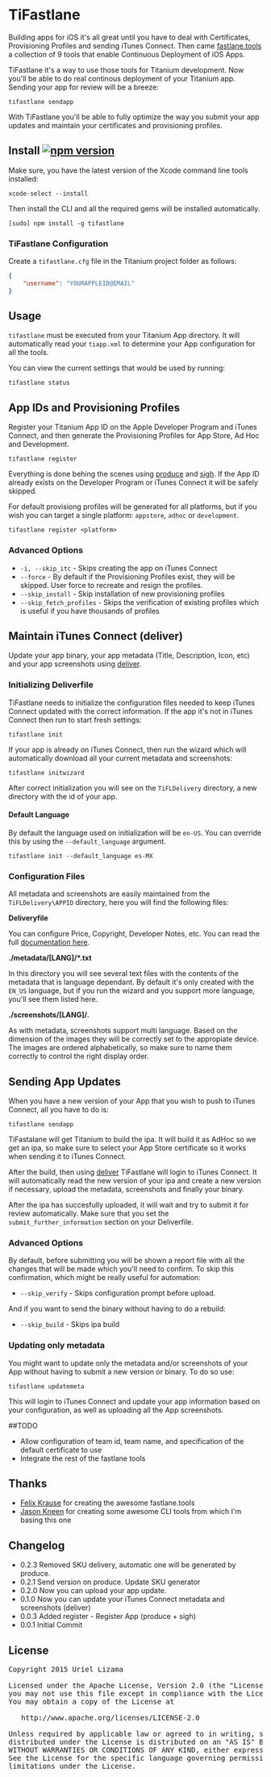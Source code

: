 # TiFastlane

Building apps for iOS it's all great until you have to deal with Certificates, Provisioning Profiles and sending iTunes Connect. Then came [fastlane.tools](https://fastlane.tools/) a collection of 9 tools that enable Continuous Deployment of iOS Apps.

TiFastlane it's a way to use those tools for Titanium development. Now you'll be able to do real continous deployment of your Titanium app. Sending your app for review will be a breeze:

	tifastlane sendapp

With TiFastlane you'll be able to fully optimize the way you submit your app updates and maintain your certificates and provisioning profiles.


## Install [![npm version](https://badge.fury.io/js/tifastlane.svg)](http://badge.fury.io/js/tifastlane)

Make sure, you have the latest version of the Xcode command line tools installed:

	xcode-select --install

Then install the CLI and all the required gems will be installed automatically.

	[sudo] npm install -g tifastlane

### TiFastlane Configuration

Create a `tifastlane.cfg` file in the Titanium project folder as follows:

```json
{
	"username": "YOURAPPLEID@EMAIL"
}
```

## Usage

`tifastlane` must be executed from your Titanium App directory. It will automatically read your `tiapp.xml` to determine your App configuration for all the tools.

You can view the current settings that would be used by running:

	tifastlane status

## App IDs and Provisioning Profiles

Register your Titanium App ID on the Apple Developer Program and iTunes Connect, and then generate the Provisioning Profiles for App Store, Ad Hoc and Development.

	tifastlane register
	
Everything is done behing the scenes using [produce](https://github.com/fastlane/produce) and [sigh](https://github.com/KrauseFx/sigh). If the App ID already exists on the Developer Program or iTunes Connect it will be safely skipped.

For default provisiong profiles will be generated for all platforms, but if you wish you can target a single platform: `appstore`, `adhoc` or `development`.

	tifastlane register <platform>
	
### Advanced Options

* `-i, --skip_itc` - Skips creating the app on iTunes Connect
* `--force` - By default if the Provisioning Profiles exist, they will be skipped. User force to recreate and resign the profiles.
* `--skip_install` - Skip installation of new provisioning profiles
* `--skip_fetch_profiles` - Skips the verification of existing profiles which is useful if you have thousands of profiles

## Maintain iTunes Connect (deliver)

Update your app binary, your app metadata (Title, Description, Icon, etc) and your app screenshots using [deliver](https://github.com/KrauseFx/deliver).

### Initializing Deliverfile

TiFastlane needs to initialize the configuration files needed to keep iTunes Connect updated with the correct information. If the app it's not in iTunes Connect then run to start fresh settings:

	tifastlane init
	
If your app is already on iTunes Connect, then run the wizard which will automatically download all your current metadata and screenshots:

	tifastlane initwizard

After correct initialization you will see on the `TiFLDelivery` directory, a new directory with the id of your app.

#### Default Language

By default the language used on initialization will be `en-US`. You can override this by using the `--default_language` argument.

	tifastlane init --default_language es-MX

### Configuration Files

All metadata and screenshots are easily maintained from the `TiFLDelivery\APPID` directory, here you will find the following files:

**Deliveryfile**

You can configure Price, Copyright, Developer Notes, etc. You can read the full [documentation here](https://github.com/KrauseFx/deliver/blob/master/Deliverfile.md).

**./metadata/[LANG]/*.txt**

In this directory you will see several text files with the contents of the metadata that is language dependant. By default it's only created with the `EN_US` language, but if you run the wizard and you support more language, you'll see them listed here.

**./screenshots/[LANG]/*.***

As with metadata, screenshots support multi language. Based on the dimension of the images they will be correctly set to the appropiate device. The images are ordered alphabetically, so make sure to name them correctly to control the right display order.

## Sending App Updates

When you have a new version of your App that you wish to push to iTunes Connect, all you have to do is:

	tifastlane sendapp
	
TiFastalane will get Titanium to build the ipa. It will build it as AdHoc so we get an ipa, so make sure to select your App Store certificate so it works when sending it to iTunes Connect.

After the build, then using [deliver](https://github.com/KrauseFx/deliver) TiFastlane will login to iTunes Connect. It will automatically read the new version of your ipa and create a new version if necessary, upload the metadata, screenshots and finally your binary.

After the ipa has succesfully uploaded, it will wait and try to submit it for review automatically. Make sure that you set the `submit_further_information` section on your Deliverfile.

### Advanced Options

By default, before submitting you will be shown a report file with all the changes that will be made which you'll need to confirm. To skip this confirmation, which might be really useful for automation:

* `--skip_verify` - Skips configuration prompt before upload.

And if you want to send the binary without having to do a rebuild:

* `--skip_build` - Skips ipa build

### Updating only metadata

You might want to update only the metadata and/or screenshots of your App without having to submit a new version or binary. To do so use:

	tifastlane updatemeta
	
This will login to iTunes Connect and update your app information based on your configuration, as well as uploading all the App screenshots.

##TODO

* Allow configuration of team id, team name, and specification of the default certificate to use
* Integrate the rest of the fastlane tools

##  Thanks

* [Felix Krause](https://github.com/KrauseFx) for creating the awesome fastlane.tools
* [Jason Kneen](https://github.com/jasonkneen) for creating some awesome CLI tools from which I'm basing this one

## Changelog

* 0.2.3 Removed SKU delivery, automatic one will be generated by produce.
* 0.2.1 Send version on produce. Update SKU generator
* 0.2.0 Now you can upload your app update.
* 0.1.0 Now you can update your iTunes Connect metadata and screenshots (deliver)
* 0.0.3 Added register - Register App (produce + sigh)
* 0.0.1 Initial Commit

## License

<pre>
Copyright 2015 Uriel Lizama

Licensed under the Apache License, Version 2.0 (the "License");
you may not use this file except in compliance with the License.
You may obtain a copy of the License at

   http://www.apache.org/licenses/LICENSE-2.0

Unless required by applicable law or agreed to in writing, software
distributed under the License is distributed on an "AS IS" BASIS,
WITHOUT WARRANTIES OR CONDITIONS OF ANY KIND, either express or implied.
See the License for the specific language governing permissions and
limitations under the License.
</pre>
